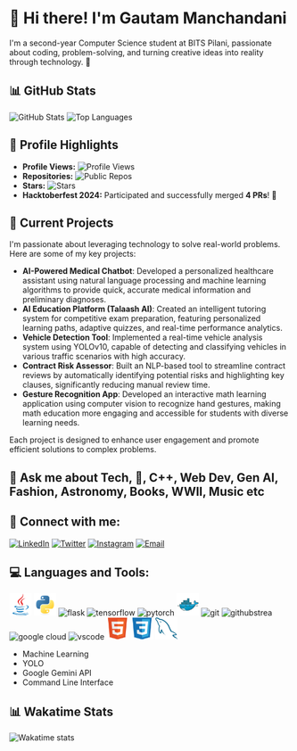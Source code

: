 # 👋 Hi there! I'm Gautam Manchandani

I'm a second-year Computer Science student at BITS Pilani, passionate about coding, problem-solving, and turning creative ideas into reality through technology. 🚀

## 📊 GitHub Stats
![GitHub Stats](https://github-readme-stats.vercel.app/api?username=GautamBytes&show_icons=true&theme=radical)
![Top Languages](https://github-readme-stats.vercel.app/api/top-langs/?username=GautamBytes&theme=radical&layout=compact)

## 🌟 Profile Highlights
- **Profile Views:** ![Profile Views](https://badges.pufler.dev/visits/GautamBytes/GautamBytes)
- **Repositories:** ![Public Repos](https://badges.pufler.dev/repos/GautamBytes)
- **Stars:** ![Stars](https://img.shields.io/github/stars/GautamBytes?style=social)
- **Hacktoberfest 2024:** Participated and successfully merged **4 PRs**! 🎉

## 🚀 Current Projects
I'm passionate about leveraging technology to solve real-world problems. Here are some of my key projects:
- **AI-Powered Medical Chatbot**: Developed a personalized healthcare assistant using natural language processing and machine learning algorithms to provide quick, accurate medical information and preliminary diagnoses.
- **AI Education Platform (Talaash AI)**: Created an intelligent tutoring system for competitive exam preparation, featuring personalized learning paths, adaptive quizzes, and real-time performance analytics.
- **Vehicle Detection Tool**: Implemented a real-time vehicle analysis system using YOLOv10, capable of detecting and classifying vehicles in various traffic scenarios with high accuracy.
- **Contract Risk Assessor**: Built an NLP-based tool to streamline contract reviews by automatically identifying potential risks and highlighting key clauses, significantly reducing manual review time.
- **Gesture Recognition App**: Developed an interactive math learning application using computer vision to recognize hand gestures, making math education more engaging and accessible for students with diverse learning needs.

Each project is designed to enhance user engagement and promote efficient solutions to complex problems.

## 💬 Ask me about Tech, 🐍, C++, Web Dev, Gen AI, Fashion, Astronomy, Books, WWII, Music etc

## 🔗 Connect with me:
[![LinkedIn](https://img.shields.io/badge/LinkedIn-%230077B5.svg?logo=linkedin&logoColor=white)](https://www.linkedin.com/in/gautam-manchandani-17888b259)
[![Twitter](https://img.shields.io/badge/Twitter-%231DA1F2.svg?logo=Twitter&logoColor=white)](https://x.com/GautamM96)
[![Instagram](https://img.shields.io/badge/Instagram-%23E4405F.svg?logo=Instagram&logoColor=white)](https://www.instagram.com/gautam092528/)
[![Email](https://img.shields.io/badge/Email-D14836?style=flat&logo=gmail&logoColor=white)](mailto:manchandanigautam@gmail.com)

## 💻 Languages and Tools:
<p align="left">
  <img src="https://raw.githubusercontent.com/devicons/devicon/master/icons/java/java-original.svg" alt="java" width="40" height="40"/>
  <img src="https://raw.githubusercontent.com/devicons/devicon/master/icons/python/python-original.svg" alt="python" width="40" height="40"/>
  <img src="https://www.vectorlogo.zone/logos/pocoo_flask/pocoo_flask-icon.svg" alt="flask" width="40" height="40"/>
  <img src="https://www.vectorlogo.zone/logos/tensorflow/tensorflow-icon.svg" alt="tensorflow" width="40" height="40"/>
  <img src="https://www.vectorlogo.zone/logos/pytorch/pytorch-icon.svg" alt="pytorch" width="40" height="40"/>
  <img src="https://raw.githubusercontent.com/devicons/devicon/master/icons/docker/docker-original.svg" alt="docker" width="40" height="40"/>
  <img src="https://www.vectorlogo.zone/logos/git-scm/git-scm-icon.svg" alt="git" width="40" height="40"/>
  <img src="https://www.vectorlogo.zone/logos/github/github-icon.svg" alt="githubstrea" width="40" height="40"/>
  <img src="https://www.vectorlogo.zone/logos/google_cloud/google_cloud-icon.svg" alt="google cloud" width="40" height="40"/>
  <img src="https://www.vectorlogo.zone/logos/visualstudio_code/visualstudio_code-icon.svg" alt="vscode" width="40" height="40"/>
  <img src="https://raw.githubusercontent.com/devicons/devicon/master/icons/html5/html5-original.svg" alt="html5" width="40" height="40"/>
  <img src="https://raw.githubusercontent.com/devicons/devicon/master/icons/css3/css3-original.svg" alt="css3" width="40" height="40"/>
  <img src="https://raw.githubusercontent.com/devicons/devicon/master/icons/mysql/mysql-original.svg" alt="sql" width="40" height="40"/>
</p>

* Machine Learning
* YOLO
* Google Gemini API
* Command Line Interface

## 📊 Wakatime Stats
![Wakatime stats](https://github-readme-stats.vercel.app/api/wakatime?username=GautamBytes)

